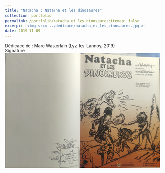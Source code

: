 ```yaml
---
title: "Natacha : Natacha et les dinosaures"
collection: portfolio
permalink: /portfolio/natacha_et_les_dinosauressitemap: false
excerpt: "<img src='../dedicace/natacha_et_les_dinosaures.jpg'>"
date: 2019-11-09
---
```


Dédicace de : Marc Wasterlain (Lyz-les-Lannoy, 2019)<br>Signature
<img src='../dedicace/natacha_et_les_dinosaures.jpg'>